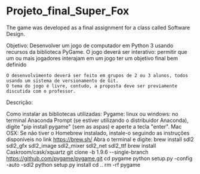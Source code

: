 # Projeto_final_Super_Fox
The game was developed as a final assignment for a class called Software Design.

Objetivo:
	Desenvolver um jogo de computador em Python 3 usando recursos da biblioteca PyGame.
	O jogo deverá ser interativo:
		permitir que um ou mais jogadores interajam em um jogo
		ter um objetivo final bem definido
	
	O desenvolvimento deverá ser feito em grupos de 2 ou 3 alunos, todos usando um sistema de versionamento de Git.
	O tema do jogo é livre, contudo, a proposta deve ser previamente discutida com o professor.

Descrição:

Como instalar as bibliotecas utilizadas:
	Pygame:
		linux ou windows:
			no terminal Anaconda Prompt (se estiver utilizando o distribuidor Anaconda), digite "pip install pygame" (sem as aspas) e aperte a tecla "enter".
		Mac OSX:
			Se não tiver o Homebrew instalado, instale-o seguindo as instruções disponíveis no link https://brew.sh/
			Abra o terminal e digite:
				brew install sdl2 sdl2_gfx sdl2_image sdl2_mixer sdl2_net sdl2_ttf
				brew install Caskroom/cask/xquartz
				git clone -b 1.9.6 --single-branch https://github.com/pygame/pygame.git
				cd pygame
				python setup.py -config -auto -sdl2
				python setup.py install
				cd ..
				rm -rf pygame
	